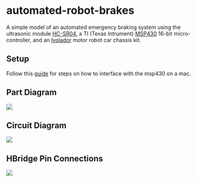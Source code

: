 # automated-robot-brakes
A simple model of an automated emergency braking system using the ultrasonic module [HC-SR04](https://www.robotshop.com/ca/en/hc-sr04-ultrasonic-range-finder-tys.html?gclid=Cj0KCQiA0NfvBRCVARIsAO4930kOmOdwf8OKxRdgC7gpzQ4CmaPxtbPPZlcoTEany2mF2SZQzRMwBLEaAsoIEALw_wcB), a TI (Texas Intrument) [MSP430](http://www.ti.com/microcontrollers/msp430-ultra-low-power-mcus/overview.html) 16-bit micro-controller, and an [Ivolador](https://www.dhgate.com/product/ivolador-motor-robot-car-chassis-kit-with/401347321.html#seo=WAP) motor robot car chassis kit.

## Setup
Follow this [guide](https://www.phas.ubc.ca/~michal/P319/tools_install-mac.pdf) for steps on how to interface with the msp430 on a mac. 

## Part Diagram
![](https://github.com/rdesc/motor-sensor/blob/master/docs/sketch.png)

## Circuit Diagram 
![](https://github.com/rdesc/motor-sensor/blob/master/docs/circuitdiagram.png)

## HBridge Pin Connections
![](https://github.com/rdesc/motor-sensor/blob/master/docs/hbridge.png)
